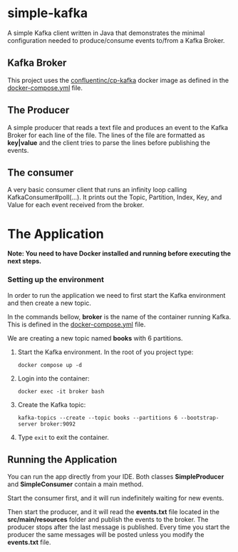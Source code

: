 # simple-kafka

A simple Kafka client written in Java that demonstrates the minimal configuration needed to
produce/consume events to/from a Kafka Broker.

## Kafka Broker

This project uses the [confluentinc/cp-kafka](https://hub.docker.com/r/confluentinc/cp-kafka) docker image as defined in the [docker-compose.yml](https://github.com/alexandrebaldo/simple-kafka/blob/main/docker-compose.yml) file.

## The Producer

A simple producer that reads a text file and produces an event to the Kafka Broker for each line of the file.
The lines of the file are formatted as **key|value** and the client tries to parse the lines before publishing the events.

## The consumer

A very basic consumer client that runs an infinity loop calling KafkaConsumer#poll(...). It prints out the Topic, Partition, Index, Key, and Value for each event received from the broker.

# The Application

**Note: You need to have Docker installed and running before executing the next steps.**

### Setting up the environment

In order to run the application we need to first start the Kafka environment and then create a new topic.

In the commands bellow, **broker** is the name of the container running Kafka. This is defined in the [docker-compose.yml](https://github.com/alexandrebaldo/simple-kafka/blob/main/docker-compose.yml) file.

We are creating a new topic named **books** with 6 partitions.

1. Start the Kafka environment. In the root of you project type:

   ```docker compose up -d```

2. Login into the container:

   ```docker exec -it broker bash```

3. Create the Kafka topic:

   ```kafka-topics --create --topic books --partitions 6 --bootstrap-server broker:9092```

4. Type ```exit``` to exit the container.

## Running the Application

You can run the app directly from your IDE. Both classes **SimpleProducer** and **SimpleConsumer** contain a main method.

Start the consumer first, and it will run indefinitely waiting for new events.

Then start the producer, and it will read the **events.txt** file located in the **src/main/resources** folder and publish the events to the broker.
The producer stops after the last message is published.
Every time you start the producer the same messages will be posted unless you modify the **events.txt** file.
